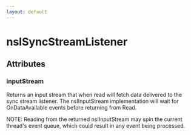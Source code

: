 ```yaml
---
layout: default
---
```


# nsISyncStreamListener #

## Attributes ##

### inputStream ###
  
Returns an input stream that when read will fetch data delivered to the  
sync stream listener.  The nsIInputStream implementation will wait for  
OnDataAvailable events before returning from Read.  
  
NOTE: Reading from the returned nsIInputStream may spin the current  
thread's event queue, which could result in any event being processed.  
  
